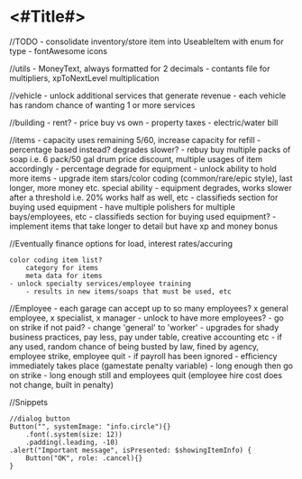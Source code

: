 #  <#Title#>

//TODO
    - consolidate inventory/store item into UseableItem with enum for type
    - fontAwesome icons
    
//utils
    - MoneyText, always formatted for 2 decimals
    - contants file for multipliers, xpToNextLevel multiplication
    
//vehicle
    - unlock additional services that generate revenue
    - each vehicle has random chance of wanting 1 or more services
    
//building
    - rent?
    - price buy vs own
    - property taxes
    - electric/water bill

//items
    - capacity
        uses remaining 5/60, increase capacity for refill
            - percentage based instead? degrades slower?
    - rebuy
        buy multiple packs of soap i.e. 6 pack/50 gal drum
            price discount, multiple usages of item accordingly
    - percentage degrade for equipment
    - unlock ability to hold more items
    - upgrade item stars/color coding (common/rare/epic style), last longer, more money etc. special ability
    - equipment degrades, works slower after a threshold i.e. 20% works half as well, etc
    - classifieds section for buying used equipment
    - have multiple polishers for multiple bays/employees, etc
    - classifieds section for buying used equipment?
    - implement items that take longer to detail but have xp and money bonus

//Eventually
    finance
        options for load, interest rates/accuring
        
    color coding item list?
        category for items
        meta data for items
    - unlock specialty services/employee training
        - results in new items/soaps that must be used, etc
        
//Employee
    - each garage can accept up to so many employees? x general employee, x specialist, x manager
    - unlock to have more employees?
    - go on strike if not paid?
    - change 'general' to 'worker'
    - upgrades for shady business practices, pay less, pay under table, creative accounting etc
        - if any used, random chance of being busted by law, fined by agency, employee strike, employee quit
    - if payroll has been ignored
        - efficiency immediately takes place (gamestate penalty variable)
        - long enough then go on strike
        - long enough still and employees quit (employee hire cost does not change, built in penalty)
        
//Snippets

    //dialog button
    Button("", systemImage: "info.circle"){}
        .font(.system(size: 12))
        .padding(.leading, -10)
    .alert("Important message", isPresented: $showingItemInfo) {
        Button("OK", role: .cancel){}
    }
